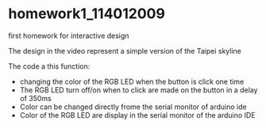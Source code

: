 # homework1_114012009
first homework for interactive design

The design in the video represent a simple version of the Taipei skyline

The code a this function:
  - changing the color of the RGB LED when the button is click one time
  - The RGB LED turn off/on when to click are made on the button in a delay of 350ms
  - Color can be changed directly frome the serial monitor of arduino ide
  - Color of the RGB LED are display in the serial monitor of the arduino IDE
